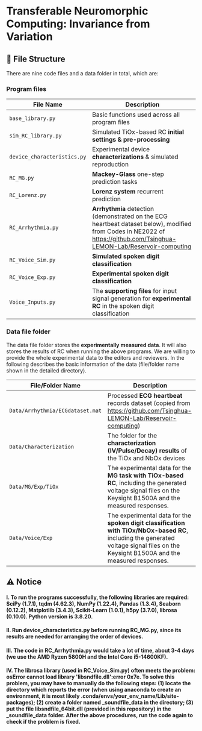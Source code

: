 # Transferable Neuromorphic Computing: Invariance from Variation



## 📁 File Structure
There are nine code files and a data folder in total, which are:
### Program files
| File Name | Description |
|-----------|-------------|
| `base_library.py` | Basic functions used across all program files |
| `sim_RC_library.py` | Simulated TiOx-based RC **initial settings & pre-processing** |
| `device_characteristics.py` | Experimental device **characterizations** & simulated reproduction |
| `RC_MG.py` | **Mackey-Glass** one-step prediction tasks |
| `RC_Lorenz.py` | **Lorenz system** recurrent prediction |
| `RC_Arrhythmia.py` | **Arrhythmia** detection (demonstrated on the ECG heartbeat dataset below), modified from Codes in NE2022 of https://github.com/Tsinghua-LEMON-Lab/Reservoir-computing|
| `RC_Voice_Sim.py` |  **Simulated spoken digit classification**  |
| `RC_Voice_Exp.py` |  **Experimental spoken digit classification**|
| `Voice_Inputs.py` | The **supporting files** for input signal generation for **experimental RC** in the spoken digit classification|


### Data file folder
The data file folder stores the **experimentally measured data**. It will also stores the results of RC when running the above programs. We are willing to provide the whole experimental data to the editors and reviewers. In the following describes the basic information of the data (file/folder name shown in the detailed directory).

| File/Folder Name | Description |
|-----------|-------------|
| `Data/Arrhythmia/ECGdataset.mat` | Processed **ECG heartbeat** records dataset (copied from https://github.com/Tsinghua-LEMON-Lab/Reservoir-computing)|
| `Data/Characterization` | The folder for the **characterization (IV/Pulse/Decay) results** of the TiOx and NbOx devices |
| `Data/MG/Exp/TiOx` | The experimental data for the **MG task with TiOx-based RC**, including the generated voltage signal files on the Keysight B1500A and the measured responses. |
| `Data/Voice/Exp` | The experimental data for the **spoken digit classification with TiOx/NbOx-based RC**, including the generated voltage signal files on the Keysight B1500A and the measured responses. |


## ⚠️ Notice
#### I. To run the programs successfully, the following libraries are required: SciPy (1.7.1), tqdm (4.62.3), NumPy (1.22.4), Pandas (1.3.4), Seaborn (0.12.2), Matplotlib (3.4.3), Scikit-Learn (1.0.1), h5py (3.7.0), librosa (0.10.0). Python version is 3.8.20.

#### II. Run device_characteristics.py before running RC_MG.py, since its results are needed for arranging the order of devices.

#### III. The code in RC_Arrhythmia.py would take a lot of time, about 3-4 days (we use the AMD Ryzen 5800H and the Intel Core i5-14600KF).

#### IV. The librosa library (used in RC_Voice_Sim.py) often meets the problem: osError cannot load library 'libsndfile.dll':error 0x7e. To solve this problem, you may have to manually do the following steps: (1) locate the directory which reports the error (when using anaconda to create an environment, it is most likely .conda/envs/your_env_name/Lib/site-packages); (2) create a folder named _soundfile_data in the directory; (3) put the file libsndfile_64bit.dll (provided in this repository) in the _soundfile_data folder. After the above procedures, run the code again to check if the problem is fixed.

















